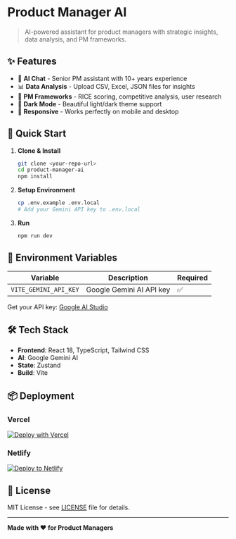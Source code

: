 # Product Manager AI

> AI-powered assistant for product managers with strategic insights, data analysis, and PM frameworks.

## ✨ Features

- 🤖 **AI Chat** - Senior PM assistant with 10+ years experience
- 📊 **Data Analysis** - Upload CSV, Excel, JSON files for insights
- 🎯 **PM Frameworks** - RICE scoring, competitive analysis, user research
- 🌙 **Dark Mode** - Beautiful light/dark theme support
- 📱 **Responsive** - Works perfectly on mobile and desktop

## 🚀 Quick Start

1. **Clone & Install**
   ```bash
   git clone <your-repo-url>
   cd product-manager-ai
   npm install
   ```

2. **Setup Environment**
   ```bash
   cp .env.example .env.local
   # Add your Gemini API key to .env.local
   ```

3. **Run**
   ```bash
   npm run dev
   ```

## 🔑 Environment Variables

| Variable | Description | Required |
|----------|-------------|----------|
| `VITE_GEMINI_API_KEY` | Google Gemini AI API key | ✅ |

Get your API key: [Google AI Studio](https://makersuite.google.com/app/apikey)

## 🛠️ Tech Stack

- **Frontend**: React 18, TypeScript, Tailwind CSS
- **AI**: Google Gemini AI
- **State**: Zustand
- **Build**: Vite

## 📦 Deployment

### Vercel
[![Deploy with Vercel](https://vercel.com/button)](https://vercel.com/new/clone?repository-url=https://github.com/yourusername/product-manager-ai)

### Netlify
[![Deploy to Netlify](https://www.netlify.com/img/deploy/button.svg)](https://app.netlify.com/start/deploy?repository=https://github.com/yourusername/product-manager-ai)

## 📄 License

MIT License - see [LICENSE](LICENSE) file for details.

---

**Made with ❤️ for Product Managers**